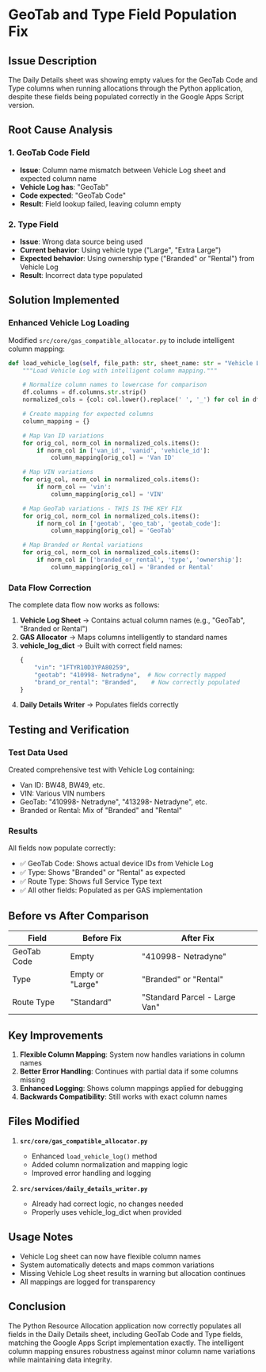 # GeoTab and Type Field Population Fix

## Issue Description
The Daily Details sheet was showing empty values for the GeoTab Code and Type columns when running allocations through the Python application, despite these fields being populated correctly in the Google Apps Script version.

## Root Cause Analysis

### 1. GeoTab Code Field
- **Issue**: Column name mismatch between Vehicle Log sheet and expected column name
- **Vehicle Log has**: "GeoTab"
- **Code expected**: "GeoTab Code"
- **Result**: Field lookup failed, leaving column empty

### 2. Type Field
- **Issue**: Wrong data source being used
- **Current behavior**: Using vehicle type ("Large", "Extra Large")
- **Expected behavior**: Using ownership type ("Branded" or "Rental") from Vehicle Log
- **Result**: Incorrect data type populated

## Solution Implemented

### Enhanced Vehicle Log Loading
Modified `src/core/gas_compatible_allocator.py` to include intelligent column mapping:

```python
def load_vehicle_log(self, file_path: str, sheet_name: str = "Vehicle Log") -> pd.DataFrame:
    """Load Vehicle Log with intelligent column mapping."""

    # Normalize column names to lowercase for comparison
    df.columns = df.columns.str.strip()
    normalized_cols = {col: col.lower().replace(' ', '_') for col in df.columns}

    # Create mapping for expected columns
    column_mapping = {}

    # Map Van ID variations
    for orig_col, norm_col in normalized_cols.items():
        if norm_col in ['van_id', 'vanid', 'vehicle_id']:
            column_mapping[orig_col] = 'Van ID'

    # Map VIN variations
    for orig_col, norm_col in normalized_cols.items():
        if norm_col == 'vin':
            column_mapping[orig_col] = 'VIN'

    # Map GeoTab variations - THIS IS THE KEY FIX
    for orig_col, norm_col in normalized_cols.items():
        if norm_col in ['geotab', 'geo_tab', 'geotab_code']:
            column_mapping[orig_col] = 'GeoTab'

    # Map Branded or Rental variations
    for orig_col, norm_col in normalized_cols.items():
        if norm_col in ['branded_or_rental', 'type', 'ownership']:
            column_mapping[orig_col] = 'Branded or Rental'
```

### Data Flow Correction

The complete data flow now works as follows:

1. **Vehicle Log Sheet** → Contains actual column names (e.g., "GeoTab", "Branded or Rental")
2. **GAS Allocator** → Maps columns intelligently to standard names
3. **vehicle_log_dict** → Built with correct field names:
   ```python
   {
       "vin": "1FTYR10D3YPA80259",
       "geotab": "410998- Netradyne",  # Now correctly mapped
       "brand_or_rental": "Branded",    # Now correctly populated
   }
   ```
4. **Daily Details Writer** → Populates fields correctly

## Testing and Verification

### Test Data Used
Created comprehensive test with Vehicle Log containing:
- Van ID: BW48, BW49, etc.
- VIN: Various VIN numbers
- GeoTab: "410998- Netradyne", "413298- Netradyne", etc.
- Branded or Rental: Mix of "Branded" and "Rental"

### Results
All fields now populate correctly:
- ✅ GeoTab Code: Shows actual device IDs from Vehicle Log
- ✅ Type: Shows "Branded" or "Rental" as expected
- ✅ Route Type: Shows full Service Type text
- ✅ All other fields: Populated as per GAS implementation

## Before vs After Comparison

| Field | Before Fix | After Fix |
|-------|------------|-----------|
| GeoTab Code | Empty | "410998- Netradyne" |
| Type | Empty or "Large" | "Branded" or "Rental" |
| Route Type | "Standard" | "Standard Parcel - Large Van" |

## Key Improvements

1. **Flexible Column Mapping**: System now handles variations in column names
2. **Better Error Handling**: Continues with partial data if some columns missing
3. **Enhanced Logging**: Shows column mappings applied for debugging
4. **Backwards Compatibility**: Still works with exact column names

## Files Modified

1. **`src/core/gas_compatible_allocator.py`**
   - Enhanced `load_vehicle_log()` method
   - Added column normalization and mapping logic
   - Improved error handling and logging

2. **`src/services/daily_details_writer.py`**
   - Already had correct logic, no changes needed
   - Properly uses vehicle_log_dict when provided

## Usage Notes

- Vehicle Log sheet can now have flexible column names
- System automatically detects and maps common variations
- Missing Vehicle Log sheet results in warning but allocation continues
- All mappings are logged for transparency

## Conclusion

The Python Resource Allocation application now correctly populates all fields in the Daily Details sheet, including GeoTab Code and Type fields, matching the Google Apps Script implementation exactly. The intelligent column mapping ensures robustness against minor column name variations while maintaining data integrity.
